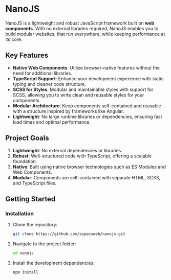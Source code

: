# NanoJS

NanoJS is a lightweight and robust JavaScript framework built on **web components**. With no external libraries required, NanoJS enables you to build modular websites, that run everywhere, while keeping performance at its core.

## Key Features

- **Native Web Components**: Utilize browser-native features without the need for additional libraries.
- **TypeScript Support**: Enhance your development experience with static typing and cleaner code structure.
- **SCSS for Styles**: Modular and maintainable styles with support for SCSS, allowing you to write clean and reusable styles for your components.
- **Modular Architecture**: Keep components self-contained and reusable with a structure inspired by frameworks like Angular.
- **Lightweight**: No large runtime libraries or dependencies, ensuring fast load times and optimal performance.

## Project Goals

1. **Lightweight**: No external dependencies or libraries.
2. **Robust**: Well-structured code with TypeScript, offering a scalable foundation.
3. **Native**: Built using native browser technologies such as ES Modules and Web Components.
4. **Modular**: Components are self-contained with separate HTML, SCSS, and TypeScript files.

## Getting Started

### Installation

1. Clone the repository:

    ```bash
    git clone https://github.com/aspecsweb/nanojs.git
    ```

2. Navigate to the project folder:

    ```bash
    cd nanojs
    ```

3. Install the development dependencies:

    ```bash
    npm install
    ```
